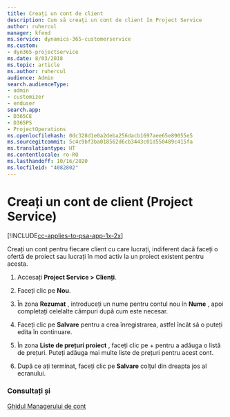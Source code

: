 ```yaml
---
title: Creați un cont de client
description: Cum să creați un cont de client în Project Service
author: ruhercul
manager: kfend
ms.service: dynamics-365-customerservice
ms.custom:
- dyn365-projectservice
ms.date: 8/03/2018
ms.topic: article
ms.author: ruhercul
audience: Admin
search.audienceType:
- admin
- customizer
- enduser
search.app:
- D365CE
- D365PS
- ProjectOperations
ms.openlocfilehash: 0dc328d1e0a2deba256dacb1697aee65e89055e5
ms.sourcegitcommit: 5c4c9bf3ba018562d6cb3443c01d550489c415fa
ms.translationtype: HT
ms.contentlocale: ro-RO
ms.lasthandoff: 10/16/2020
ms.locfileid: "4082802"
---
```

# <a name="create-a-customer-account-project-service"></a>Creați un cont de client (Project Service)

[!INCLUDE[cc-applies-to-psa-app-1x-2x](../includes/cc-applies-to-psa-app-1x-2x.md)]

Creați un cont pentru fiecare client cu care lucrați, indiferent dacă faceți o ofertă de proiect sau lucrați în mod activ la un proiect existent pentru acesta.  
  
1.  Accesați **Project Service > Clienți**.  
  
2.  Faceți clic pe **Nou**.  
  
3.  În zona **Rezumat** , introduceți un nume pentru contul nou în **Nume** , apoi completați celelalte câmpuri după cum este necesar.  
  
4.  Faceți clic pe **Salvare** pentru a crea înregistrarea, astfel încât să o puteți edita în continuare.  
  
5.  În zona **Liste de prețuri proiect** , faceți clic pe + pentru a adăuga o listă de prețuri. Puteți adăuga mai multe liste de prețuri pentru acest cont.  
  
6.  După ce ați terminat, faceți clic pe **Salvare** colțul din dreapta jos al ecranului.  
  
### <a name="see-also"></a>Consultați și  
 [Ghidul Managerului de cont](../psa/account-manager-guide.md)
